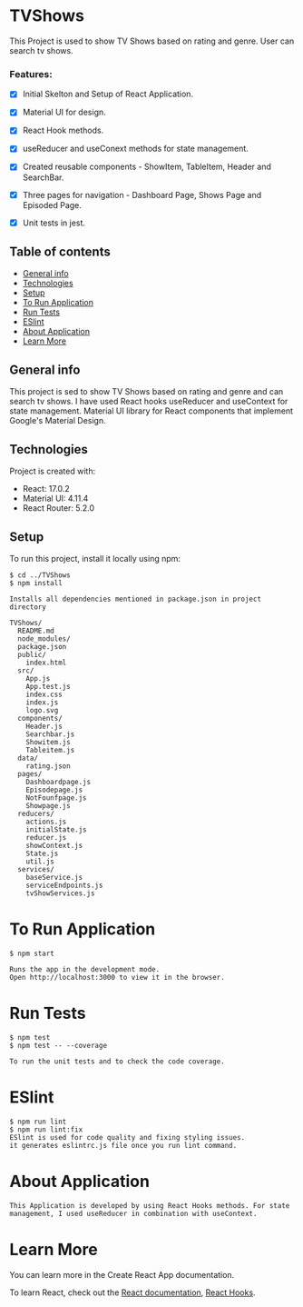 # TVShows

This Project is used to show TV Shows based on rating and genre. User can search tv shows.

### Features:

- [x] Initial Skelton and Setup of React Application.
- [x] Material UI for design.
- [x] React Hook methods.
- [x] useReducer and useConext methods for state management.
- [x] Created reusable components - ShowItem, TableItem, Header and SearchBar.
- [x] Three pages for navigation - Dashboard Page, Shows Page and Episoded Page.
- [x] Unit tests in jest.


## Table of contents

- [General info](#general-info)
- [Technologies](#technologies)
- [Setup](#setup)
- [To Run Application](#to-run-application)
- [Run Tests](#run-tests)
- [ESlint](#eSlint)
- [About Application](#about-application)
- [Learn More](learn-more)

## General info

This project is sed to show TV Shows based on rating and genre and can search tv shows. I have used React hooks useReducer and useContext for state management. Material UI library for React components that implement Google's Material Design.

## Technologies

Project is created with:

- React: 17.0.2
- Material UI: 4.11.4
- React Router: 5.2.0

## Setup

To run this project, install it locally using npm:

```
$ cd ../TVShows
$ npm install

Installs all dependencies mentioned in package.json in project directory

TVShows/
  README.md
  node_modules/
  package.json
  public/
    index.html
  src/
    App.js
    App.test.js
    index.css
    index.js
    logo.svg
  components/
    Header.js
    Searchbar.js
    Showitem.js
    Tableitem.js
  data/
    rating.json
  pages/
    Dashboardpage.js
    Episodepage.js
    NotFounfpage.js
    Showpage.js
  reducers/
    actions.js
    initialState.js
    reducer.js
    showContext.js
    State.js
    util.js
  services/
    baseService.js
    serviceEndpoints.js
    tvShowServices.js
```

# To Run Application

```
$ npm start

Runs the app in the development mode.
Open http://localhost:3000 to view it in the browser.
```

# Run Tests

```
$ npm test
$ npm test -- --coverage

To run the unit tests and to check the code coverage.
```

# ESlint

```
$ npm run lint
$ npm run lint:fix
ESlint is used for code quality and fixing styling issues.
it generates eslintrc.js file once you run lint command.
```

# About Application

```
This Application is developed by using React Hooks methods. For state management, I used useReducer in combination with useContext.
```

# Learn More

You can learn more in the Create React App documentation.

To learn React, check out the <a href="https://reactjs.org/docs/getting-started.html">React documentation</a>, <a href="https://reactjs.org/docs/hooks-intro.html">React Hooks</a>.
